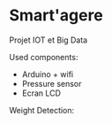 # Smart'agere
Projet IOT et Big Data

Used components:

- Arduino + wifi
- Pressure sensor
- Ecran LCD


Weight Detection:

